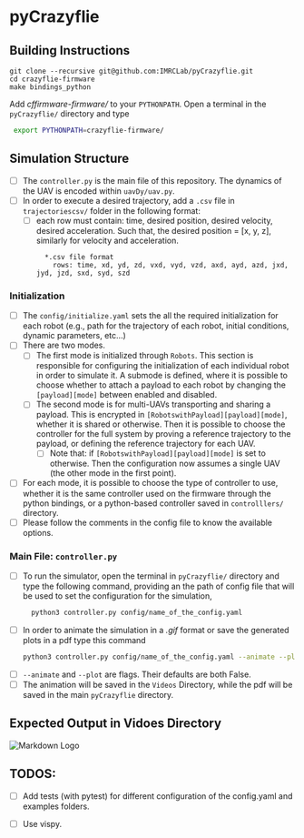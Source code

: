 # pyCrazyflie
## Building Instructions
```
git clone --recursive git@github.com:IMRCLab/pyCrazyflie.git
cd crazyflie-firmware
make bindings_python
```
Add _cffirmware-firmware/_ to your `PYTHONPATH`. Open a terminal in the `pyCrazyflie/` directory and type
``` bash
 export PYTHONPATH=crazyflie-firmware/
```
## Simulation Structure
* [ ] The `controller.py` is the main file of this repository. The dynamics of the UAV is encoded within `uavDy/uav.py`.
* [ ] In order to execute a desired trajectory, add a `.csv` file in `trajectoriescsv/` folder in the following format:
  * [ ] each row must contain: time, desired position, desired velocity, desired acceleration. Such that, the desired position = [x, y, z], similarly for velocity and acceleration.
    ``` 
      *.csv file format
        rows: time, xd, yd, zd, vxd, vyd, vzd, axd, ayd, azd, jxd, jyd, jzd, sxd, syd, szd
    ```
### Initialization
* [ ] The `config/initialize.yaml` sets the all the required initialization for each robot (e.g., path for the trajectory of each robot, initial conditions, dynamic parameters, etc...)
* [ ] There are two modes. 
  * [ ] The first mode is initialized through `Robots`. This section is responsible for configuring the initialization of each individual robot in order to simulate it. A submode is defined, where it is possible to choose whether to attach a payload to each robot by changing the `[payload][mode]` between enabled and disabled.
  * [ ] The second mode is for multi-UAVs transporting and sharing a payload. This is encrypted in `[RobotswithPayload][payload][mode]`, whether it is shared or otherwise. Then it is possible to choose the controller for the full system by proving a reference trajectory to the payload, or defining the reference trajectory for each UAV. 
    * [ ] Note that: if  `[RobotswithPayload][payload][mode]` is set to otherwise. Then the configuration now assumes a single UAV (the other mode in the first point).
* [ ] For each mode, it is possible to choose the type of controller to use, whether it is the same controller used on the firmware through the python bindings, or a python-based controller saved in `controlllers/` directory.
* [ ] Please follow the comments in the config file to know the available options.
### Main File: `controller.py`
* [ ] To run the simulator, open the terminal in `pyCrazyflie/` directory and type the following command, providing an the path of config file that will be used to set the configuration for the simulation,
  ```bash
    python3 controller.py config/name_of_the_config.yaml
    ```    
* [ ] In order to animate the simulation in a *.gif* format or save the generated plots in a pdf type this command
    ```bash
    python3 controller.py config/name_of_the_config.yaml --animate --plot
    ``` 
* [ ] `--animate` and `--plot` are flags. Their defaults are both False. 
* [ ] The animation will be saved in the `Videos` Directory, while the pdf will be saved in the main `pyCrazyflie` directory.
## Expected Output in Vidoes Directory
![Markdown Logo](Videos/leeFirmwareinf.gif)
## TODOS:
* [ ] Add tests (with pytest) for different configuration of the config.yaml and examples folders.
* [ ] Use vispy.

